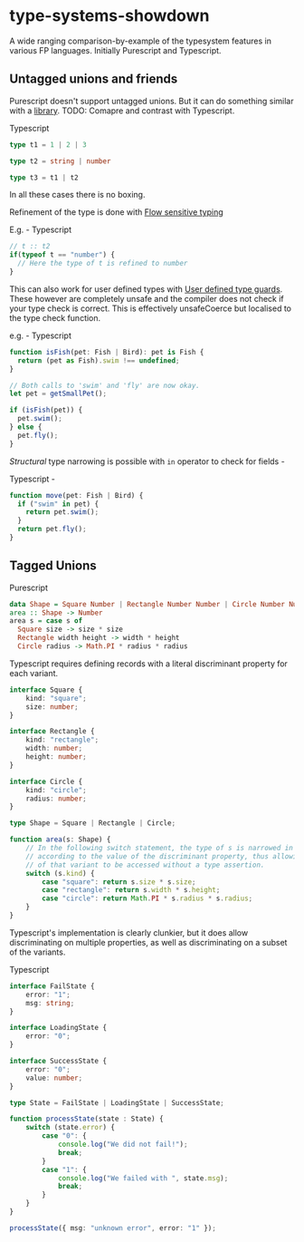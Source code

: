 # type-systems-showdown
A wide ranging comparison-by-example of the typesystem features in various FP languages. Initially Purescript and Typescript.

## Untagged unions and friends

Purescript doesn't support untagged unions. But it can do something similar with a [library](https://github.com/jvliwanag/purescript-untagged-union). TODO: Comapre and contrast with Typescript.

Typescript
```typescript
type t1 = 1 | 2 | 3

type t2 = string | number

type t3 = t1 | t2
```

In all these cases there is no boxing.

Refinement of the type is done with [Flow sensitive typing](https://en.wikipedia.org/wiki/Flow-sensitive_typing)

E.g. -
Typescript
```typescript
// t :: t2
if(typeof t == "number") {
  // Here the type of t is refined to number
}
```

This can also work for user defined types with [User defined type guards](https://www.typescriptlang.org/docs/handbook/advanced-types.html#user-defined-type-guards). These however are completely unsafe and the compiler does not check if your type check is correct. This is effectively unsafeCoerce but localised to the type check function.

e.g. -
Typescript
```typescript
function isFish(pet: Fish | Bird): pet is Fish {
  return (pet as Fish).swim !== undefined;
}

// Both calls to 'swim' and 'fly' are now okay.
let pet = getSmallPet();

if (isFish(pet)) {
  pet.swim();
} else {
  pet.fly();
}
```

*Structural* type narrowing is possible with `in` operator to check for fields -

Typescript -
```typescript
function move(pet: Fish | Bird) {
  if ("swim" in pet) {
    return pet.swim();
  }
  return pet.fly();
}
```

## Tagged Unions

Purescript
```purescript
data Shape = Square Number | Rectangle Number Number | Circle Number Number
area :: Shape -> Number
area s = case s of
  Square size -> size * size
  Rectangle width height -> width * height
  Circle radius -> Math.PI * radius * radius
```

Typescript requires defining records with a literal discriminant property for each variant.
```typescript
interface Square {
    kind: "square";
    size: number;
}

interface Rectangle {
    kind: "rectangle";
    width: number;
    height: number;
}

interface Circle {
    kind: "circle";
    radius: number;
}

type Shape = Square | Rectangle | Circle;

function area(s: Shape) {
    // In the following switch statement, the type of s is narrowed in each case clause
    // according to the value of the discriminant property, thus allowing the other properties
    // of that variant to be accessed without a type assertion.
    switch (s.kind) {
        case "square": return s.size * s.size;
        case "rectangle": return s.width * s.height;
        case "circle": return Math.PI * s.radius * s.radius;
    }
}
```

Typescript's implementation is clearly clunkier, but it does allow discriminating on multiple properties, as well as discriminating on a subset of the variants.

Typescript
```typescript
interface FailState {
    error: "1";
    msg: string;
}

interface LoadingState {
    error: "0";
}

interface SuccessState {
    error: "0";
    value: number;
}

type State = FailState | LoadingState | SuccessState;

function processState(state : State) {
    switch (state.error) {
        case "0": {
            console.log("We did not fail!");
            break;
        }
        case "1": {
            console.log("We failed with ", state.msg);
            break;
        }
    }
}

processState({ msg: "unknown error", error: "1" });
```

